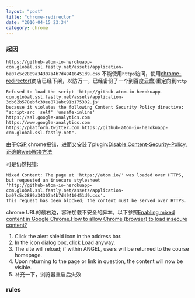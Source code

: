 ```yaml
---
layout: "post"
title: "chrome-redirector"
date: "2016-04-15 23:34"
category: chrome
---
```


### 起因
`https://github-atom-io-herokuapp-com.global.ssl.fastly.net/assets/application-ba07c5c2889a34307a4b7d49410451d9.css`
不能使用`https`访问，使用[chrome-redirector][1](商店已经下架，以防万一，已经备份了一个到百度云盘)重定向到`http`

```
Refused to load the script 'http://github-atom-io-herokuapp-com.global.ssl.fastly.net/assets/application-3db62b578ebfc39ee871abc91b175302.js'
because it violates the following Content Security Policy directive: "script-src 'self' 'unsafe-inline'
https://ssl.google-analytics.com
https://www.google-analytics.com
https://platform.twitter.com https://github-atom-io-herokuapp-com.global.ssl.fastly.net".
```
<!-- more -->
由于[CSP][2],chrome报错，进而又安装了plugin:[Disable Content-Security-Policy][3],[正确的web解决方法][6]

可是仍然报错:
```
Mixed Content: The page at 'https://atom.io/' was loaded over HTTPS,
but requested an insecure stylesheet
'http://github-atom-io-herokuapp-com.global.ssl.fastly.net/assets/application-ba07c5c2889a34307a4b7d49410451d9.css'.
This request has been blocked; the content must be served over HTTPS.
```
chrome URL的最右边，容许加载不安全的脚本。以下参照[Enabling mixed content in Google Chrome][4],[How to allow Chrome (browser) to load insecure content?][5]
1. Click the alert shield icon in the address bar.
2. In the icon dialog box, click Load anyway.
3. The site will reload; if within ANGEL, users will be returned to the course homepage.
4. Upon returning to the page or link in question, the content will now be visible.
5. 补充一下，浏览器重启后失效

### rules

[1]:https://github.com/chrome-redirector/chrome-redirector
[2]:http://content-security-policy.com/
[3]:https://chrome.google.com/webstore/detail/disable-content-security/ieelmcmcagommplceebfedjlakkhpden/related
[4]:http://wiki.sln.suny.edu/display/SLNKB/Enabling+mixed+content+in+Google+Chrome
[5]:http://superuser.com/questions/487748/how-to-allow-chrome-browser-to-load-insecure-content
[6]:http://magento.stackexchange.com/questions/74121/how-to-stop-redirect-loading-of-insecure-scripts
